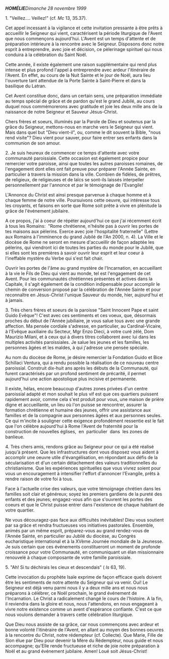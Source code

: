 ***HOMÉLIE****Dimanche 28 novembre 1999*

1. "Veillez.... Veillez!" (cf. *Mc* 13, 35.37).

Cet appel incessant à la vigilance et cette invitation pressante à être prêts à accueillir le Seigneur qui vient, caractérisent la période liturgique de l'Avent que nous commençons aujourd'hui. L'Avent est un temps d'attente et de préparation intérieure à la rencontre avec le Seigneur. Disposons donc notre esprit à entreprendre, avec joie et décision, ce pèlerinage spirituel qui nous conduira à la célébration du Saint Noël.

Cette année, il existe également une raison supplémentaire qui rend plus intense et plus profond l'appel à entreprendre avec ardeur l'itinéraire de l'Avent. En effet, au cours de la Nuit Sainte et le jour de Noël, aura lieu l'ouverture tant attendue de la Porte Sainte à Saint-Pierre et dans la basilique du Latran.

Cet Avent constitue donc, dans un certain sens, une préparation immédiate au temps spécial de grâce et de pardon qu'est le grand Jubilé, au cours duquel nous commémorerons avec gratitude et joie les deux mille ans de la naissance de notre Seigneur et Sauveur Jésus-Christ.

Chers frères et soeurs, illuminés par la Parole de Dieu et soutenus par la grâce du Seigneur, mettons-nous en marche vers le Seigneur qui vient. Mais dans quel but "Dieu vient-il", ou, comme le dit souvent la Bible, "nous rend visite"? Dieu vient pour sauver, pour faire entrer ses enfants dans la communion de son amour.

2. Je suis heureux de commencer ce temps d'attente avec votre communauté paroissiale. Cette occasion est également propice pour remercier votre paroisse, ainsi que toutes les autres paroisses romaines, de l'engagement dont elles ont fait preuve pour préparer l'Année Sainte, en particulier à travers la mission dans la ville. Combien de fidèles, de prêtres, de religieux, de religieuses et de laïcs se sont-ils laissés interpeller personnellement par l'annonce et par le témoignage de l'Evangile!

L'Annonce du Christ est ainsi presque parvenue à chaque homme et à chaque femme de notre ville. Poursuivons cette oeuvre, qui intéresse tous les croyants, et faisons en sorte que Rome soit prête à vivre en plénitude la grâce de l'événement jubilaire.

A ce propos, j'ai à coeur de répéter aujourd'hui ce que j'ai récemment écrit à tous les Romains:  "Rome chrétienne, n'hésite pas à ouvrir les portes de tes maisons aux pèlerins. Exerce avec joie l'hospitalité fraternelle" (Lettre aux Romains à l'imminence du grand Jubilé de l'An 2000, n. 4). La Ville et le diocèse de Rome ne seront en mesure d'accueillir de façon adaptée les pèlerins, qui viendront ici de toutes les parties du monde pour le Jubilé, que si elles sont les premières à savoir ouvrir leur esprit et leur coeur à l'ineffable mystère du Verbe qui s'est fait chair.

Ouvrir les portes de l'âme au grand mystère de l'Incarnation, en accueillant à la vie le Fils de Dieu qui vient au monde, tel est l'engagement de cet Avent. Pour les communautés chrétiennes présentes et actives dans la Capitale, il s'agit également de la condition indipensable pour accomplir le chemin de conversion proposé par la célébration de l'Année Sainte et pour reconnaître en Jésus-Christ l'unique Sauveur du monde, hier, aujourd'hui et à jamais.

3. Très chers frères et soeurs de la paroisse "Saint Innocent Pape et saint Guido Evêque"! C'est avec ces sentiments et ces voeux, que, désormais proches du début de l'Année jubiliaire, je vous salue tous avec une grande affection. Ma pensée cordiale s'adresse, en particulier, au Cardinal-Vicaire, à l'Evêque auxiliaire du Secteur, Mgr Enzo Dieci, à votre curé zélé, Dom Maurizio Milani, et à ceux qui à divers titres collaborent avec lui dans les multiples activités paroissiales. Je salue les jeunes et les familles, les personnes âgées et les maldes, à qui j'adresse une pensée spéciale.

Au nom du diocèse de Rome, je désire remercier la Fondation Guido et Bice Schillaci Ventura, qui a rendu possible la réalisation de ce nouveau centre paroissial. Construit dix-huit ans après les débuts de la Communauté, qui furent caractérisés par un profond sentiment de précarité, il permet aujourd'hui une action apostolique plus incisive et permanente.

Il existe, hélas, encore beaucoup d'autres zones privées d'un centre paroissial adapté et mon souhait le plus vif est que ces quartiers puissent rapidement avoir, comme cela s'est produit pour vous, une maison de prière digne et accueillante, un lieu où l'on puisse se rencontrer, assurer la formation chrétienne et humaine des jeunes, offrir une assistance aux familles et de la compagnie aux personnes âgées et aux personnes seules. Ce qui m'incite à souligner cette exigence profondément ressentie est le fait que l'on célèbre aujourd'hui à Rome l'Avent de fraternité pour la construction de nouvelles églises,  en  particulier  dans  les zones de banlieue.

4. Très chers amis, rendons grâce au Seigneur pour ce qui a été réalisé jusqu'à présent. Que les infrastructures dont vous disposez vous aident à accomplir une oeuvre utile d'évangélisation, en répondant aux défis de la sécularisation et d'un certain détachement des valeurs traditionnelles du christianisme. Que les expériences spirituelles que vous vivrez soient pour vous un encouragement à intensifier l'effort d'annoncer l'Evangile, prêts à rendre raison de votre foi à tous.

Face à l'actuelle crise des valeurs, que votre témoignage chrétien dans les familles soit clair et généreux; soyez les premiers gardiens de la pureté des enfants et des jeunes; engagez-vous afin que s'ouvrent les portes des coeurs et que le Christ puisse entrer dans l'existence de chaque habitant de votre quartier.

Ne vous découragez-pas face aux difficultés inévitables! Dieu vous soutient par sa grâce et rendra fructueuses vos initiatives pastorales. Ensemble, animés par un même esprit, préparez-vous au grand rendez-vous de l'Année Sainte, en particulier au Jubilé du diocèse, au Congrès eucharistique international et à la XVème Journée mondiale de la Jeunesse. Je suis certain que ces événements constitueront un moment de profonde croissance pour votre Communauté, en communiquant un élan missionnaire renouvelé à chaque composante de votre famille paroissiale.

5. "Ah! Si tu déchirais les cieux et descendais" ( *Is* 63, 19).

Cette invocation du prophète Isaïe exprime de façon efficace quels doivent être les sentiments de notre attente du Seigneur qui va venir. Oui! Le Seigneur est déjà venu parmi nous il y a deux mille ans et nous nous préparons à célébrer, ce Noël prochain, le grand événement de l'Incarnation. Le Christ a radicalement changé le cours de l'histoire. A la fin, il reviendra dans la gloire et nous, nous l'attendons, en nous engageant à vivre notre existence comme un avent d'espérance confiante. C'est ce que nous voulons demander à travers cette célébration liturgique.

Que Dieu nous assiste de sa grâce, car nous commençons avec ardeur et bonne volonté l'itinéraire de l'Avent, en allant au moyen des bonnes oeuvres à la rencontre du Christ, notre rédempteur (cf. Collecte). Que Marie, Fille de Sion élue par Dieu pour devenir la Mère du Rédempteur, nous guide et nous accompagne; qu'Elle rende fructueuse et riche de joie notre préparation à Noël et au grand événement jubilaire. Amen! Loué soit Jésus-Christ!